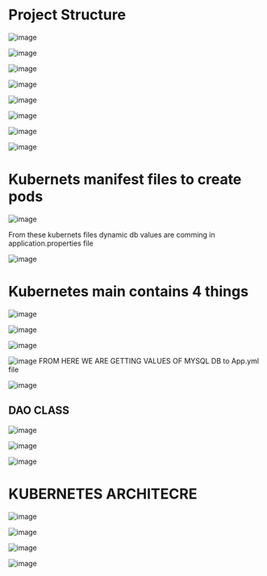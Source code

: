 Project Structure
==================
![image](https://github.com/pavankumar0077/DevOps_Spring_boot_project/assets/40380941/ab728695-fc38-4cd3-845f-797ede0a3ccb)

![image](https://github.com/pavankumar0077/DevOps_Spring_boot_project/assets/40380941/854e1556-e776-445e-a20e-49df75fe61f6)

![image](https://github.com/pavankumar0077/DevOps_Spring_boot_project/assets/40380941/56a934d4-c665-495f-9966-269ac506689b)

![image](https://github.com/pavankumar0077/DevOps_Spring_boot_project/assets/40380941/9933f266-bd29-4c05-8198-6660daaafc55)

![image](https://github.com/pavankumar0077/DevOps_Spring_boot_project/assets/40380941/e5969d02-3cec-4c95-a964-80d1c5addb37)

![image](https://github.com/pavankumar0077/DevOps_Spring_boot_project/assets/40380941/e43826ba-937c-4488-b3f2-7ca453dea73c)

![image](https://github.com/pavankumar0077/DevOps_Spring_boot_project/assets/40380941/919c1dbe-ae31-4fc3-9417-315be0755630)

![image](https://github.com/pavankumar0077/DevOps_Spring_boot_project/assets/40380941/67091987-533a-4963-9bc4-c958cc2fec15)

Kubernets manifest files to create pods
=======================================
![image](https://github.com/pavankumar0077/DevOps_Spring_boot_project/assets/40380941/3c02f292-36be-4c90-bf87-272f93f0036e)

From these kubernets files dynamic db values are comming in application.properties file

![image](https://github.com/pavankumar0077/DevOps_Spring_boot_project/assets/40380941/f7c611e0-d61b-4e4f-8f9d-6b9ba0539782)

Kubernetes main contains 4 things
==================================
![image](https://github.com/pavankumar0077/DevOps_Spring_boot_project/assets/40380941/192fe036-3e73-4d5d-8979-8a331e01c5e1)

![image](https://github.com/pavankumar0077/DevOps_Spring_boot_project/assets/40380941/aa9cfea0-09a2-4e04-ab59-778edbc5ebcd)

![image](https://github.com/pavankumar0077/DevOps_Spring_boot_project/assets/40380941/1baedb7b-a7fa-412c-973a-1bff21e1b112)

![image](https://github.com/pavankumar0077/DevOps_Spring_boot_project/assets/40380941/41490927-56ea-49e5-b723-d76c48cc47d3)
FROM HERE WE ARE GETTING VALUES OF MYSQL DB to App.yml file

![image](https://github.com/pavankumar0077/DevOps_Spring_boot_project/assets/40380941/172df000-0c7d-4f44-b906-ed9ccec12f9f)

DAO CLASS
---
![image](https://github.com/pavankumar0077/DevOps_Spring_boot_project/assets/40380941/dbd770ec-50cd-424e-9f8e-52b30fe09a09)

![image](https://github.com/pavankumar0077/DevOps_Spring_boot_project/assets/40380941/f43df7b5-7016-4532-b64f-df0f813389d6)

![image](https://github.com/pavankumar0077/DevOps_Spring_boot_project/assets/40380941/6d6f8c4c-737e-407b-86bc-72aafe735cfa)

KUBERNETES ARCHITECRE
=====================

![image](https://github.com/pavankumar0077/DevOps_Spring_boot_project/assets/40380941/9c72caed-fd97-405b-ad63-849b4b5a458b)


![image](https://github.com/pavankumar0077/DevOps_Spring_boot_project/assets/40380941/fb4b1797-e75a-4f10-8789-7e5ee223ba29)

![image](https://github.com/pavankumar0077/DevOps_Spring_boot_project/assets/40380941/f2b7328f-14e1-4a95-b090-502ce7b487b9)

![image](https://github.com/pavankumar0077/DevOps_Spring_boot_project/assets/40380941/c4c4a3d1-88f0-4fba-af4c-c9d96fbbb0be)




